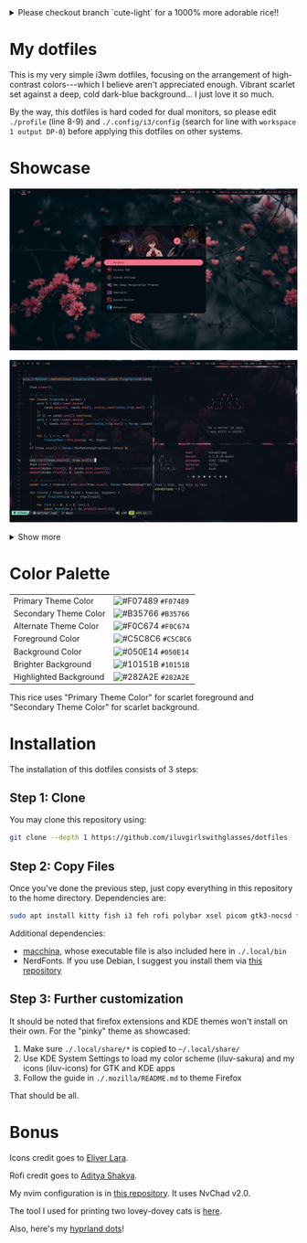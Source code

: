 
<details>
    <summary>Please checkout branch `cute-light` for a 1000% more adorable rice!!</summary>
    <img width="1920" height="2160" alt="cinnamoroll" src="https://github.com/user-attachments/assets/54f6d9b0-08d8-40c7-a58f-ff9f087ef74a" />
</details>

# My dotfiles

This is my very simple i3wm dotfiles, focusing on the arrangement of high-contrast colors---which I believe aren't appreciated enough. Vibrant scarlet set against a deep, cold dark-blue background... I just love it so much.

By the way, this dotfiles is hard coded for dual monitors, so please edit `./profile` (line 8-9) and `./.config/i3/config` (search for line with `workspace 1 output DP-0`) before applying this dotfiles on other systems.

# Showcase

![Rofi](./showcase/1.png)

![Kitty, nvim, and macchina](./showcase/2.png)

<details>
    <summary>Show more</summary>

    ![Firefox and Dolphin](./showcase/3.png)

    ![Firefox extensions](./showcase/4.png)

    ![Dual Monitors Setup](./showcase/5.png)

    ![POV: Me 2 years ago](./showcase/6.png)
</details>

# Color Palette

|                         |                                                                    |
| ----------------------- | ------------------------------------------------------------------ |
| Primary Theme Color     | ![#F07489](https://placehold.co/12x12/f07489/f07489.png) `#F07489` |
| Secondary Theme Color   | ![#B35766](https://placehold.co/12x12/b35766/b35766.png) `#B35766` |
| Alternate Theme Color   | ![#F0C674](https://placehold.co/12x12/f0c674/f0c674.png) `#F0C674` |
| Foreground Color        | ![#C5C8C6](https://placehold.co/12x12/c5c8c6/c5c8c6.png) `#C5C8C6` |
| Background Color        | ![#050E14](https://placehold.co/12x12/050e14/050e14.png) `#050E14` |
| Brighter Background     | ![#10151B](https://placehold.co/12x12/10151b/10151b.png) `#10151B` |
| Highlighted Background  | ![#282A2E](https://placehold.co/12x12/282a2e/282a2e.png) `#282A2E` |

This rice uses "Primary Theme Color" for scarlet foreground and "Secondary Theme Color" for scarlet background.

# Installation

The installation of this dotfiles consists of 3 steps:

## Step 1: Clone

You may clone this repository using:

```sh
git clone --depth 1 https://github.com/iluvgirlswithglasses/dotfiles
```

## Step 2: Copy Files

Once you've done the previous step, just copy everything in this repository to the home directory. Dependencies are:

```sh
sudo apt install kitty fish i3 feh rofi polybar xsel picom gtk3-nocsd flameshot pipewire playerctl
```

Additional dependencies:

- [macchina](https://github.com/Macchina-CLI/macchina), whose executable file is also included here in `./.local/bin`
- NerdFonts. If you use Debian, I suggest you install them via [this repository](https://github.com/ryanoasis/nerd-fonts)

## Step 3: Further customization

It should be noted that firefox extensions and KDE themes won't install on their own. For the "pinky" theme as showcased:

1. Make sure `./.local/share/*` is copied to `~/.local/share/`
2. Use KDE System Settings to load my color scheme (iluv-sakura) and my icons (iluv-icons) for GTK and KDE apps
3. Follow the guide in `./.mozilla/README.md` to theme Firefox

That should be all.

# Bonus

Icons credit goes to [Eliver Lara](https://github.com/EliverLara/candy-icons).

Rofi credit goes to [Aditya Shakya](https://github.com/adi1090x/rofi).

My nvim configuration is in [this repository](https://github.com/iluvgirlswithglasses/nvim). It uses NvChad v2.0.

The tool I used for printing two lovey-dovey cats is [here](https://github.com/iluvgirlswithglasses/terminal-tools).

Also, here's my [hyprland dots](https://github.com/iluvgirlswithglasses/dots-hyprland)!

